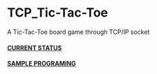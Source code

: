 # TCP_Tic-Tac-Toe
A Tic-Tac-Toe board game through TCP/IP socket
#### [CURRENT STATUS](https://github.com/comp3670/TCP_Tic-Tac-Toe/projects/1)
#### [SAMPLE PROGRAMING](https://cs.lmu.edu/~ray/notes/javanetexamples/)

